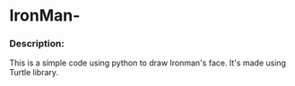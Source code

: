 # IronMan-

### Description:
This is a simple code using python to draw Ironman's face. It's made using Turtle library. 

